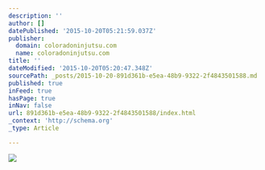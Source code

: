 ```yaml
---
description: ''
author: []
datePublished: '2015-10-20T05:21:59.037Z'
publisher:
  domain: coloradoninjutsu.com
  name: coloradoninjutsu.com
title: ''
dateModified: '2015-10-20T05:20:47.348Z'
sourcePath: _posts/2015-10-20-891d361b-e5ea-48b9-9322-2f4843501588.md
published: true
inFeed: true
hasPage: true
inNav: false
url: 891d361b-e5ea-48b9-9322-2f4843501588/index.html
_context: 'http://schema.org'
_type: Article

---
```

![](http://wolfe.arvixevps.com/~ninjutsu/wp-content/uploads/2014/05/kids-home-img.png)